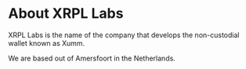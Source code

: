 # About XRPL Labs

XRPL Labs is the name of the company that develops the non-custodial wallet known as Xumm.

We are based out of Amersfoort in the Netherlands.

